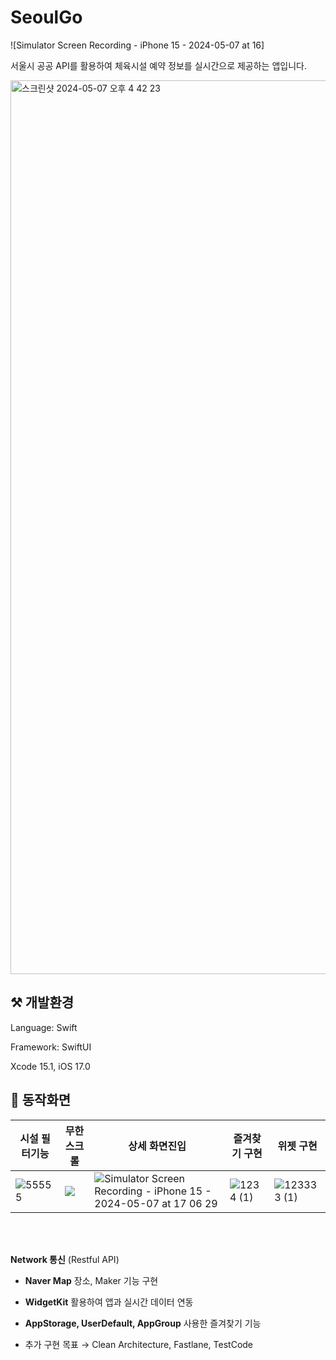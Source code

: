 
# SeoulGo 

![Simulator Screen Recording - iPhone 15 - 2024-05-07 at 16]




서울시 공공 API를 활용하여 체육시설 예약 정보를 실시간으로 제공하는 앱입니다.

<img width="1430" alt="스크린샷 2024-05-07 오후 4 42 23" src="https://github.com/KaiKimiOS/SeoulGo/assets/110045441/d39a57ea-3c1c-49d9-a203-422b4b7ea722">

## ⚒️ 개발환경
Language: Swift

Framework: SwiftUI

Xcode 15.1, iOS 17.0


## 📱 동작화면

시설 필터기능 | 무한스크롤 | 상세 화면진입 | 즐겨찾기 구현 | 위젯 구현 | 
| -------- | -------- | -------- | -------- | -------- |
| ![55555](https://github.com/KaiKimiOS/SeoulGo/assets/110045441/3e9ac08a-3d06-49eb-bda6-519563c63898)|![](https://github.com/KaiKimiOS/SeoulGo/assets/110045441/f4b4d60c-7065-416a-9ad0-7cb7ff59e04e) |    ![Simulator Screen Recording - iPhone 15 - 2024-05-07 at 17 06 29](https://github.com/KaiKimiOS/SeoulGo/assets/110045441/e34bb94f-0911-4728-b62e-382c22579a44) |   ![1234 (1)](https://github.com/KaiKimiOS/SeoulGo/assets/110045441/8eb3b3ca-39d6-473d-87c8-2f26e314cc25)|![123333 (1)](https://github.com/KaiKimiOS/SeoulGo/assets/110045441/521265f5-36a4-48b2-9a43-933372e8e19e) 

<br>
<br>



**Network 통신** (Restful API)

- **Naver Map** 장소, Maker 기능 구현

- **WidgetKit** 활용하여 앱과 실시간 데이터 연동

- **AppStorage, UserDefault, AppGroup** 사용한 즐겨찾기 기능

- 추가 구현 목표 → Clean Architecture, Fastlane, TestCode
